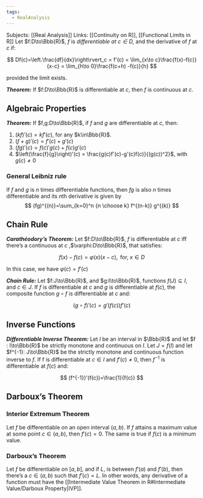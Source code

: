```yaml
---
tags:
  - RealAnalysis
---
```

Subjects: [[Real Analysis]]
Links: [[Continuity on R]], [[Functional Limits in R]]
Let $f:D\to\Bbb{R}$, $f$ is _differentiable at $c\in D$,_ and the derivative of $f$ at $c$ if:

$$ Df(c)=\left.\frac{df}{dx}\right\rvert_c = f'(c) = \lim_{x\to c}\frac{f(x)-f(c)}{x-c} = \lim_{h\to 0}\frac{f(c+h) -f(c)}{h} $$

provided the limit exists.

_**Theorem:**_ If $f:D\to\Bbb{R}$ is differentiable at $c$, then $f$ is continuous at $c$.

## Algebraic Properties

_**Theorem:**_ If $f,g:D\to\Bbb{R}$, if $f$ and $g$ are differentiable at $c$, then:

1. $(kf)'(c) = kf'(c)$, for any $k\in\Bbb{R}$.
2. $(f+g)'(c) = f'(c) + g'(c)$
3. $(fg)'(c) = f(c)'g(c) + f(c)g'(c)$
4. $\left(\frac{f}{g}\right)'(c) = \frac{g(c)f'(c)-g'(c)f(c)}{(g(c))^2}$, with $g(c) \ne 0$

### General Leibniz rule
If $f$ and $g$ is $n$ times differentiable functions, then $fg$ is also $n$ times differentiable and its $n$th derivative is given by 
$$
(fg)^{(n)}=\sum_{k=0}^n {n \choose k} f^{(n-k)} g^{(k)}
$$
## Chain Rule

_**Carathéodory’s Theorem:**_ Let $f:D\to\Bbb{R}$, $f$ is differentiable at $c$ iff there’s a continuous at $c$ ,$\varphi:D\to\Bbb{R}$, that satisfies:

$$ f(x)-f(c)=\varphi(x)(x-c), \text{ for, } x\in D $$

In this case, we have $\varphi(c) =f'(c)$

_**Chain Rule:**_ Let $f:J\to\Bbb{R}$, and $g:I\to\Bbb{R}$, functions $f(J)\subseteq I$, and $c\in J$. If $f$ is differentiable at $c$ and $g$ is differentiable at $f(c),$ the composite function $g\circ f$ is differentiable at $c$ and:

$$ (g\circ f)'(c)=g'(f(c))f'(c) $$

## Inverse Functions

_**Differentiable Inverse Theorem:**_ Let $I$ be an interval in $\Bbb{R}$ and let $f : I\to\Bbb{R}$ be strictly monotone and continuous on $I$. Let $J=f(I)$ and let $f^{-1}: J\to\Bbb{R}$ be the strictly monotone and continuous function inverse to $f$. If f is differentiable at $c\in I$ and $f'(c)\neq 0$, then $f^{-1}$ is differentiable at $f(c)$ and:

$$ (f^{-1})'(f(c))=\frac{1}{f(c)} $$

## Darboux’s Theorem

### Interior Extremum Theorem

Let $f$ be differentiable on an open interval $(a, b)$. If $f$ attains a maximum value at some point $c ∈ (a, b)$, then $f'(c)=0$. The same is true if $f(c)$ is a minimum value.

### Darboux’s Theorem

Let $f$ be differentiable on $[a,b]$, and if $L$, is between $f'(a)$ and $f'(b)$, then there’s a $c\in(a,b)$ such that $f'(c) = L$. In other words, any derivative of a function must have the [[Intermediate Value Theorem in R#Intermediate Value/Darboux Property|IVP]].